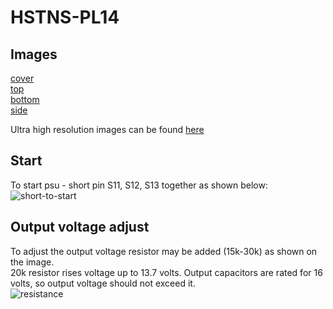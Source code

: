 # HSTNS-PL14
## Images
[cover](https://pb.vrn.red/public/storage/files/hstns-pl14/cover.png)  
[top](https://pb.vrn.red/public/storage/files/hstns-pl14/top.png)  
[bottom](https://pb.vrn.red/public/storage/files/hstns-pl14/bottom.png)  
[side](https://pb.vrn.red/public/storage/files/hstns-pl14/side.png)  

Ultra high resolution images can be found [here](https://mega.nz/folder/Wg51SJIa#kUs9yEEDYUU8NZupT6iDUA)  


## Start
To start psu - short pin S11, S12, S13 together as shown below:  
![short-to-start](https://pb.vrn.red/public/storage/files/hstns-pl14/short-to-start.jpg)  

## Output voltage adjust
To adjust the output voltage resistor may be added (15k-30k) as shown on the image.  
20k resistor rises voltage up to 13.7 volts. Output capacitors are rated for 16 volts, so output voltage should not exceed it.  
![resistance](https://pb.vrn.red/public/storage/files/hstns-pl14/resistance.png)  
